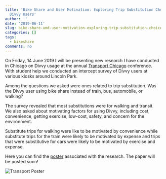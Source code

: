 ```yaml
---
title: 'Bike Share and User Motivation: Exploring Trip Substitution Choices Among
  Divvy Users'
author: ''
date: '2019-06-11'
slug: bike-share-and-user-motivation-exploring-trip-substitution-choices-among-divvy-users
categories: []
tags:
  - bikeshare
comments: no
---
```


On Friday, 14 June 2019 I will be presenting new research I have conducted in Chicago on Divvy usage at the annual [Transport Chicago](http://www.transportchicago.org/) conference.  With student help we conducted an intercept survey of Divvy users at various kiosks around Lincoln Park.

Among the questions we asked were ones related to trip substitution. Was the Divvy user using bike share instead of train, bus, automobile, or walking?

The survey revealed that most substitutions were for walking and transit. We also asked about motivating factors for using Divvy, including cost, convenience, getting exercise, low-cost, safety, and concern for the environment.

Substitute trips for walking were like to be motivated by convenience while substitute trips for the train were likely to be motivated by expense and trips that were substitutive for cars were likely to be motivated by exercise and expense.

Here you can find the [poster](http://www.hughbartling.com/img/TransportChicagoPosterSmallSize.pdf) associated with the research. The paper will be posted soon!

![Transport Poster](http://www.hughbartling.com/img/BartlingTransportChicago.png)
